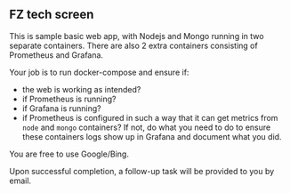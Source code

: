
FZ tech screen
--------------

This is sample basic web app, with Nodejs and Mongo running in two separate containers. There are also 2 extra containers consisting of Prometheus and Grafana. 

Your job is to run docker-compose and ensure if: 
 - the web is working as intended? 
 - if Prometheus is running?
 - if Grafana is running?
 - if Prometheus is configured in such a way that it can get metrics from `node` and `mongo` containers? If not, do what you need to do to ensure these containers logs show up in Grafana and document what you did. 


You are free to use Google/Bing. 



Upon successful completion, a follow-up task will be provided to you by email. 


